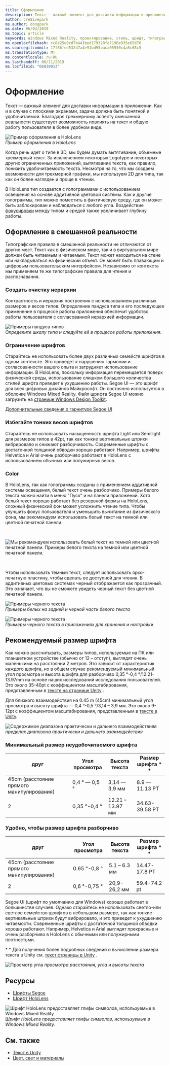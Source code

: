 ```yaml
---
title: Оформление
description: Текст — важный элемент для доставки информации в приложении.
author: cre8ivepark
ms.author: dongpark
ms.date: 06/03/2019
ms.topic: article
keywords: Windows Mixed Reality, проектирование, стиль, шрифт, типография, Пользовательский интерфейс, UX
ms.openlocfilehash: cc8e25e9cd7ba41bed179328fe7198e935e65d76
ms.sourcegitcommit: 17f86fed532d7a4e91bd95baca05930c4a5c68c5
ms.translationtype: MT
ms.contentlocale: ru-RU
ms.lasthandoff: 06/11/2019
ms.locfileid: "66830013"
---
```

# <a name="typography"></a>Оформление

Текст — важный элемент для доставки информации в приложении. Как и в случае с плоскими экранами, задача должна быть понятной и удобочитаемой. Благодаря трехмерному аспекту смешанной реальности существует возможность повлиять на текст и общую работу пользователя в более удобном виде.

![Пример оформления в HoloLens](images/typography-cover.png)<br>
*Пример оформления в HoloLens*

Когда речь идет о типе в 3D, мы будем думать вытягивание, объемные трехмерный текст. За исключением некоторых Logotype и некоторых других ограниченных приложений, вытягивание текста, как правило, понизить удобочитаемость текста. Несмотря на то, что мы создаем возможности для трехмерной графики, мы используем 2D для типа, так как он более нагляден и проще в чтении.

В HoloLens тип создается с голограммами с использованием освещения на основе аддитивной цветовой системы. Как и другие голограммы, тип можно поместить в фактическую среду, где он может быть заблокирован и наблюдаться с любого угла. Воздействие [фокусировки](https://en.wikipedia.org/wiki/Parallax) между типом и средой также увеличивает глубину работы.

## <a name="typography-in-mixed-reality"></a>Оформление в смешанной реальности

Типографские правила в смешанной реальности не отличаются от других мест. Текст как в физическом мире, так и в виртуальном мире должен быть читаемым и читаемым. Текст может находиться на стене или накладываться на физический объект. Он может быть плавающим и цифровым пользовательским интерфейсом. Независимо от контекста мы применяем те же типографские правила для чтения и распознавания.

### <a name="create-clear-hierarchy"></a>Создать очистку иерархии

Контрастность и иерархия построения с использованием различных размеров и весов типов. Определение пандуса типа и его последующее применение в процессе работы приложения обеспечит удобство работы пользователя с согласованной иерархией информации.

![Примеры пандуса типов](images/typography-ramp-1000px.jpg)<br>
*Определите шкалу типа и следуйте ей в процессе работы приложения.*

### <a name="limit-your-fonts"></a>Ограничение шрифтов

Старайтесь не использовать более двух различных семейств шрифтов в одном контексте. Это приведет к нарушению гармонии и согласованности вашего опыта и затрудняет использование информации. В HoloLens, поскольку информация перемещается поверх физической среды, использование слишком большого количества стилей шрифта приведет к ухудшению работы. Segoe UI — это шрифт для всех цифровых дизайнов Майкрософт. Он постоянно используется в оболочке Windows Mixed Reality. Файл шрифта Segoe UI можно загрузить на [странице Windows Design Toolkit](https://docs.microsoft.com/windows/uwp/design-downloads/).

[Дополнительные сведения о гарнитуре Segoe UI](https://docs.microsoft.com/windows/uwp/design/style/typography)

### <a name="avoid-thin-font-weights"></a>Избегайте тонких весов шрифтов

Старайтесь не использовать насыщенность шрифта Light или Semilight для размеров типов в 42pt, так как тонкие вертикальные штрихи вибрировало и снижают разборчивость. Современные шрифты с достаточной толщиной обводки хорошо работают. Например, шрифты Helvetica и Arial очень разборчиво работают в HoloLens с использованием обычных или полужирных весов.

### <a name="color"></a>Color

В HoloLens, так как голограммы созданы с применением аддитивной системы освещения, белый текст очень разборчиво. Примеры белого текста можно найти в меню "Пуск" и на панели приложений. Хотя белый текст хорошо работает без резервной формы на HoloLens, сложный физический фон может усложнить чтение типа. Чтобы улучшить фокус пользователя и уменьшить вычитание из физического фона, мы рекомендуем использовать белый текст на темной или цветной печатной панели.

<br>


![Мы рекомендуем использовать белый текст на темной или цветной печатной панели. *Примеры белого текста на темной или цветной печатной панели.* ](images/typography-whiteonblack2-1000px.jpg)

<br>

Чтобы использовать темный текст, следует использовать ярко-печатную пластину, чтобы сделать ее доступной для чтения. В аддитивных цветовых системах черный отображается как прозрачный. Это означает, что вы не сможете увидеть черный текст без цветной печатной панели.

![Примеры черного текста](images/typography-whiteonblack.png)
<br>*Примеры белых на задней и черной части белого текста*


![Примеры черного текста](images/640px-typography-blackonwhite.jpg)
<br>*Примеры черного текста в приложениях для хранения и настройки*

## <a name="recommended-font-size"></a>Рекомендуемый размер шрифта

Как можно рассчитывать, размеры типов, используемые на ПК или планшетном устройстве (обычно от 12 – отступ), выглядят очень маленькими на расстоянии 2 метров. Это зависит от характеристик каждого шрифта, но в общем случае рекомендуемый минимальный угол просмотра и высота шрифта для разборчиво 0,35 °-0,4 °/12.21-13.97mm на основе наших исследований исследования пользователей. Это около 35-40pt с коэффициентом масштабирования, представленным в [тексте на странице Unity](text-in-unity.md) . 

Для близкого взаимодействия на 0.45 m (45cm) минимальный угол просмотра и высоту шрифта — 0,4 °-0,5 °/3,14 – 3,9 мм. Это около 9-12pt с коэффициентом масштабирования, представленным в [тексте в Unity](text-in-unity.md).

![Содержимое диапазона](images/typography-distance-1000px.jpg)
практически и дальнего взаимодействия*в пределах диапазона практически и дальнего взаимодействия*

### <a name="the-minimum-legible-font-size"></a>Минимальный размер неудобочитаемого шрифта
| друг | Угол просмотра | Высота текста | Размер шрифта * * |
|---------|---------|---------|---------|
| 45cm (расстояние прямого манипулирования) | 0,4 ° — 0,5 ° | 3,14 — 3,9 мм | 8.9 — 11.13 PT |
| 2 | 0,35 °-0,4 ° | 12.21 – 13.97 мм | 34.63-39.58 PT |


### <a name="the-comfortably-legible-font-size"></a>Удобно, чтобы размер шрифта разборчиво
| друг | Угол просмотра | Высота текста | Размер шрифта * * |
|---------|---------|---------|---------|
| 45cm (расстояние прямого манипулирования) | 0.65 °-0,8 ° | 5.1 – 6.3 мм | 14.47-17.8 PT |
| 2 | 0,6 °-0,75 ° | 20,9-26,2 мм | 59.4-74.2 pt |


Segoe UI (шрифт по умолчанию для Windows) хорошо работает в большинстве случаев. Однако старайтесь не использовать светло-или светлое семейство шрифтов в небольшом размере, так как тонкие вертикальные штрихи будут вибрировало, и это приведет к ухудшению читаемости. Современные шрифты с достаточной толщиной обводки хорошо работают. Например, Helvetica и Arial выглядят прекрасные и очень разборчиво в HoloLens с обычными или полужирными плотностьми.

\* * Для получения более подробных сведений о вычислении размера текста в Unity см. [текст страницы в Unity](text-in-unity.md) .

![Просмотр угла](images/Text_In_Unity_ViewingAngle.jpg)
*просмотра расстояния, угла и высоты текста*

## <a name="resources"></a>Ресурсы
* [Шрифты Segoe](http://download.microsoft.com/download/1/B/C/1BCF071A-78EE-4968-ACBE-15461C274B61/Segoe%20fonts%20v1705.zip)
* [Шрифт HoloLens](http://download.microsoft.com/download/3/8/D/38D659E2-4B9C-413A-B2E7-1956181DC427/Hololens%20font.zip)

![Шрифт HoloLens предоставляет глифы символов, используемые в Windows Mixed Reality](images/300px-hololensmdl2symbols.jpg)
<br>*Шрифт HoloLens предоставляет глифы символов, используемые в Windows Mixed Reality.*

## <a name="see-also"></a>См. также
* [Текст в Unity](text-in-unity.md)
* [Цвет, свет и материалы](color,-light-and-materials.md)
